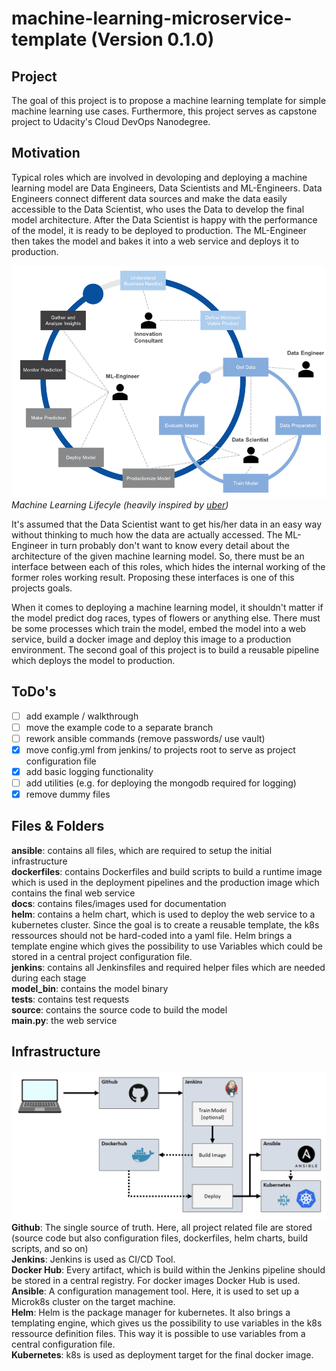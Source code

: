 # machine-learning-microservice-template (Version 0.1.0)

## Project
The goal of this project is to propose a machine learning template for simple machine learning use cases.
Furthermore, this project serves as capstone project to Udacity's Cloud DevOps Nanodegree.

## Motivation
Typical roles which are involved in devoloping and deploying a machine learning model are Data Engineers, Data Scientists and ML-Engineers.
Data Engineers connect different data sources and make the data easily accessible to the Data Scientist, who uses the Data to develop the final model architecture. After the Data Scientist is happy with the performance of the model, it is ready to be deployed to production. The ML-Engineer then takes the model and bakes it into a web service and deploys it to production.  

![alt text](docs/ml-lifecycle.png "Machine Learning Lifecycle")  
*Machine Learning Lifecyle (heavily inspired by [uber](https://mc.ai/doing-machine-learning-the-uber-way-five-lessons-from-the-first-three-years-of-michelangelo/))*

It's assumed that the Data Scientist want to get his/her data in an easy way without thinking to much how the data are actually accessed.
The ML-Engineer in turn probably don't want to know every detail about the architecture of the given machine learning model.
So, there must be an interface between each of this roles, which hides the internal working of the former roles working result.
Proposing these interfaces is one of this projects goals.

When it comes to deploying a machine learning model, it shouldn't matter if the model predict dog races, types of flowers or anything else. There must be some processes which train the model, embed the model into a web service, build a docker image and deploy this image to a production environment.
The second goal of this project is to build a reusable pipeline which deploys the model to production.

## ToDo's
- [ ] add example / walkthrough
- [ ] move the example code to a separate branch
- [ ] rework ansible commands (remove passwords/ use vault)
- [x] move config.yml from jenkins/ to projects root to serve as project configuration file
- [x] add basic logging functionality
- [ ] add utilities (e.g. for deploying the mongodb required for logging) 
- [x] remove dummy files

## Files & Folders
**ansible**: contains all files, which are required to setup the initial infrastructure  
**dockerfiles**: contains Dockerfiles and build scripts to build a runtime image which is used in the deployment pipelines and the production image which  contains the final web service  
**docs**: contains files/images used for documentation  
**helm**: contains a helm chart, which is used to deploy the web service to a kubernetes cluster. Since the goal is to create a reusable template, the k8s ressources should not be hard-coded into a yaml file. Helm brings a template engine which gives the possibility to use Variables which could be stored in a central project configuration file.  
**jenkins**: contains all Jenkinsfiles and required helper files which are needed during each stage  
**model_bin**: contains the model binary  
**tests**: contains test requests  
**source**: contains the source code to build the model  
**main.py**: the web service  

## Infrastructure
![alt text](docs/ml-template-project-architecture.png "Infrastructure Setup")  
**Github**: The single source of truth. Here, all project related file are stored (source code but also configuration files, dockerfiles, helm charts, build scripts, and so on)  
**Jenkins**: Jenkins is used as CI/CD Tool.  
**Docker Hub**: Every artifact, which is build within the Jenkins pipeline should be stored in a central registry. For docker images Docker Hub is used.  
**Ansible**: A configuration management tool. Here, it is used to set up a Microk8s cluster on the target machine.  
**Helm**: Helm is the package manager for kubernetes. It also brings a templating engine, which gives us the possibility to use variables in the k8s ressource definition files. This way it is possible to use variables from a central configuration file.    
**Kubernetes**: k8s is used as deployment target for the final docker image.  
